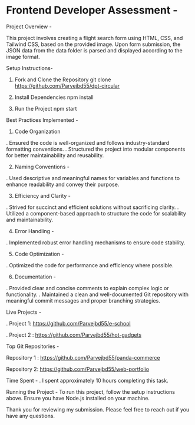 # Frontend Developer Assessment -

Project Overview -

This project involves creating a flight search form using HTML, CSS, and Tailwind CSS, based on the provided image. Upon form submission, the JSON data from the data folder is parsed and displayed according to the image format.

Setup Instructions-

1. Fork and Clone the Repository
git clone https://github.com/Parvejbd55/dpt-circular

2. Install Dependencies
npm install

3. Run the Project
npm start

Best Practices Implemented -

1. Code Organization

. Ensured the code is well-organized and follows industry-standard formatting conventions.
. Structured the project into modular components for better maintainability and reusability.

2. Naming Conventions - 

. Used descriptive and meaningful names for variables and functions to enhance readability and convey their purpose.

3. Efficiency and Clarity - 

. Strived for succinct and efficient solutions without sacrificing clarity.
. Utilized a component-based approach to structure the code for scalability and maintainability.

4. Error Handling -

. Implemented robust error handling mechanisms to ensure code stability.

5. Code Optimization -

. Optimized the code for performance and efficiency where possible.

6. Documentation -

. Provided clear and concise comments to explain complex logic or functionality.
. Maintained a clean and well-documented Git repository with meaningful commit messages and proper branching strategies.

Live Projects -

. Project 1: https://github.com/Parvejbd55/e-school

. Project 2 : https://github.com/Parvejbd55/hot-gadgets

Top Git Repositories -

Repository 1 : https://github.com/Parvejbd55/panda-commerce

Repository 2: https://github.com/Parvejbd55/web-portfolio

Time Spent -
. I spent approximately 10 hours completing this task.

Running the Project -
To run this project, follow the setup instructions above. Ensure you have Node.js installed on your machine.

Thank you for reviewing my submission. Please feel free to reach out if you have any questions.
